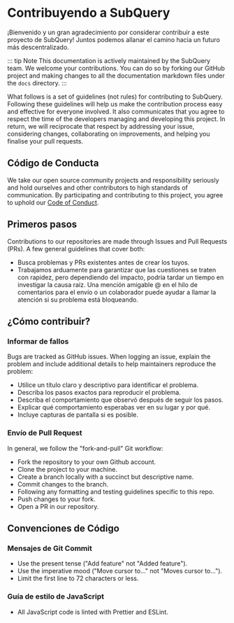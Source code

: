 # Contribuyendo a SubQuery

¡Bienvenido y un gran agradecimiento por considerar contribuir a este proyecto de SubQuery! Juntos podemos allanar el camino hacia un futuro más descentralizado.

::: tip Note This documentation is actively maintained by the SubQuery team. We welcome your contributions. You can do so by forking our GitHub project and making changes to all the documentation markdown files under the `docs` directory. :::

What follows is a set of guidelines (not rules) for contributing to SubQuery. Following these guidelines will help us make the contribution process easy and effective for everyone involved. It also communicates that you agree to respect the time of the developers managing and developing this project. In return, we will reciprocate that respect by addressing your issue, considering changes, collaborating on improvements, and helping you finalise your pull requests.

## Código de Conducta

We take our open source community projects and responsibility seriously and hold ourselves and other contributors to high standards of communication. By participating and contributing to this project, you agree to uphold our [Code of Conduct](https://github.com/subquery/subql/blob/main/CODE_OF_CONDUCT.md).

## Primeros pasos

Contributions to our repositories are made through Issues and Pull Requests (PRs). A few general guidelines that cover both:

- Busca problemas y PRs existentes antes de crear los tuyos.
- Trabajamos arduamente para garantizar que las cuestiones se traten con rapidez, pero dependiendo del impacto, podría tardar un tiempo en investigar la causa raíz. Una mención amigable @ en el hilo de comentarios para el envío o un colaborador puede ayudar a llamar la atención si su problema está bloqueando.

## ¿Cómo contribuir?

### Informar de fallos

Bugs are tracked as GitHub issues. When logging an issue, explain the problem and include additional details to help maintainers reproduce the problem:

- Utilice un título claro y descriptivo para identificar el problema.
- Describa los pasos exactos para reproducir el problema.
- Describa el comportamiento que observó después de seguir los pasos.
- Explicar qué comportamiento esperabas ver en su lugar y por qué.
- Incluye capturas de pantalla si es posible.

### Envío de Pull Request

In general, we follow the "fork-and-pull" Git workflow:

- Fork the repository to your own Github account.
- Clone the project to your machine.
- Create a branch locally with a succinct but descriptive name.
- Commit changes to the branch.
- Following any formatting and testing guidelines specific to this repo.
- Push changes to your fork.
- Open a PR in our repository.

## Convenciones de Código

### Mensajes de Git Commit

- Use the present tense ("Add feature" not "Added feature").
- Use the imperative mood ("Move cursor to..." not "Moves cursor to...").
- Limit the first line to 72 characters or less.

### Guía de estilo de JavaScript

- All JavaScript code is linted with Prettier and ESLint.
